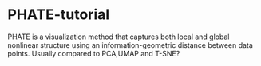 # PHATE-tutorial
PHATE is a visualization method that captures both local and global nonlinear structure using an 
information-geometric distance between data points. Usually compared to PCA,UMAP and T-SNE?
